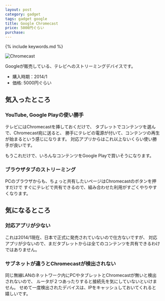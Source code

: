 ```yaml
---
layout: post
category: gadget
tags: gadget google
title: Google Chromecast
price: 5000円ぐらい
purchase: 
---
```

{% include keywords.md %}

![Chromecast](http://www.google.com/intl/en/chrome/assets/common/images/chromecast/s5-producthero.jpg)

Googleが販売している、テレビへのストリーミングデバイスです。

* 購入時期：2014/1
* 価格: 5000円ぐらい

## 気入ったところ

### YouTube, Google Playの使い勝手

テレビにはChromecastを挿しておくだけで、
タブレットでコンテンツを選んで、Chromecast宛に送ると、
勝手にテレビの電源が付いて、コンテンツの再生が始まるという感じになります。
対応アプリからはこれ以上ないくらい使い勝手が良いです。

もうこれだけで、いろんなコンテンツをGoogle Playで買いそうになります。

### ブラウザタブのストリーミング

PCのブラウザからも、ちょっと共有したいページはChromecastのボタンを押すだけで
すぐにテレビで共有できるので、組み合わせた利用がすごくやりやすくなります。

## 気になるところ

### 対応アプリが少ない

これは2014/1現在、日本で正式に発売されていないので仕方ないですが、
対応アプリが少ないので、まだタブレットからは全てのコンテンツを共有できるわけではありません。

### サブネットが違うとChromecastが検出されない

同じ無線LANのネットワーク内にPCやタブレットとChromecastが無いと検出されないので、
ルータが２つあったりすると接続先を気にしていないといけません。
せめて一度検出されたデバイスは、IPをキャッシュしておいてくれると嬉しいです。
